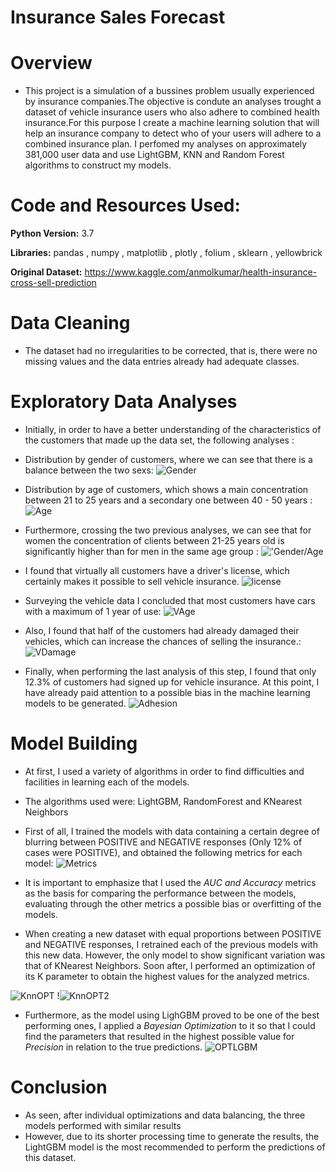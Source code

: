 # Insurance Sales Forecast

# Overview
* This project is a simulation of a bussines problem usually experienced by insurance companies.The objective is condute an analyses trought a dataset of vehicle insurance users who also adhere to combined health insurance.For this purpose I create a machine learning solution that will help an insurance company to detect who of your users will adhere to a combined insurance plan. I perfomed my analyses on approximately 381,000 user data and use LightGBM, KNN and Random Forest algorithms to construct my models.

# Code and Resources Used:
**Python Version:** 3.7

**Libraries:** pandas , numpy , matplotlib , plotly , folium , sklearn , yellowbrick 

**Original Dataset:** https://www.kaggle.com/anmolkumar/health-insurance-cross-sell-prediction

# Data Cleaning
 * The dataset had no irregularities to be corrected, that is, there were no missing values and the data entries already had adequate classes.

# Exploratory Data Analyses
* Initially, in order to have a better understanding of the characteristics of the customers that made up the data set, the
following analyses :  

* Distribution by gender of customers, where we can see that there is a balance between the two sexs: 
![Gender](https://github.com/gui-miranda/Data-Science-Projects/blob/main/Insurance-Sales-Forecast-main/gr%C3%A1ficos/zGender.PNG)

* Distribution by age of customers, which shows a main concentration between 21 to 25 years and a secondary one between 40 - 50 years :
![Age](https://github.com/gui-miranda/Data-Science-Projects/blob/main/Insurance-Sales-Forecast-main/gráficos/zCAge.PNG)

* Furthermore, crossing the two previous analyses, we can see that for women the concentration of clients between 21-25 years old is significantly higher than for men in the same age group : 
!['Gender/Age](https://github.com/gui-miranda/Data-Science-Projects/blob/main/Insurance-Sales-Forecast-main/gráficos/zGenderAge.PNG)

* I found that virtually all customers have a driver's license, which certainly makes it possible to sell vehicle insurance.
![license](https://github.com/gui-miranda/Data-Science-Projects/blob/main/Insurance-Sales-Forecast-main/gráficos/zLicence.PNG)

* Surveying the vehicle data I concluded that most customers have cars with a maximum of 1 year of use:
![VAge](https://github.com/gui-miranda/Data-Science-Projects/blob/main/Insurance-Sales-Forecast-main/gráficos/zVAge.PNG)

* Also, I found that half of the customers had already damaged their vehicles, which can increase the chances of selling the insurance.:
![VDamage](https://github.com/gui-miranda/Data-Science-Projects/blob/main/Insurance-Sales-Forecast-main/gráficos/zVD.PNG)

* Finally, when performing the last analysis of this step, I found that only 12.3% of customers had signed up for vehicle insurance. At this point, I have already paid attention to a possible bias in the machine learning models to be generated.
![Adhesion](https://github.com/gui-miranda/Data-Science-Projects/blob/main/Insurance-Sales-Forecast-main/gráficos/zVeicAdesion.PNG)

# Model Building
* At first, I used a variety of algorithms in order to find difficulties and facilities in learning each of the models.

* The algorithms used were: LightGBM, RandomForest and KNearest Neighbors

* First of all, I trained the models with data containing a certain degree of blurring between POSITIVE and NEGATIVE responses (Only 12% of cases were POSITIVE), and obtained the following metrics for each model:
![Metrics](https://github.com/gui-miranda/Data-Science-Projects/blob/main/Insurance-Sales-Forecast-main/gráficos/Metrics.PNG) 

* It is important to emphasize that I used the *AUC and Accuracy* metrics as the basis for comparing the performance between the models, evaluating through the other metrics a possible bias or overfitting of the models.

* When creating a new dataset with equal proportions between POSITIVE and NEGATIVE responses, I retrained each of the previous models with this new data. However, the only model to show significant variation was that of KNearest Neighbors. Soon after, I performed an optimization of its K parameter to obtain the highest values for the analyzed metrics.

![KnnOPT](https://github.com/gui-miranda/Data-Science-Projects/blob/main/Insurance-Sales-Forecast-main/gráficos/KNN_Graph.PNG) 
!![KnnOPT2](https://github.com/gui-miranda/Data-Science-Projects/blob/main/Insurance-Sales-Forecast-main/gráficos/KNN%20Opt.PNG)

* Furthermore, as the model using LighGBM proved to be one of the best performing ones, I applied a *Bayesian Optimization* to it so that I could find the parameters that resulted in the highest possible value for *Precision* in relation to the true predictions.
![OPTLGBM](https://github.com/gui-miranda/Data-Science-Projects/blob/main/Insurance-Sales-Forecast-main/gráficos/LGBM%20OPT.PNG)

# Conclusion
* As seen, after individual optimizations and data balancing, the three models performed with similar results 
* However, due to its shorter processing time to generate the results, the LightGBM model is the most recommended to perform the predictions of this dataset.
